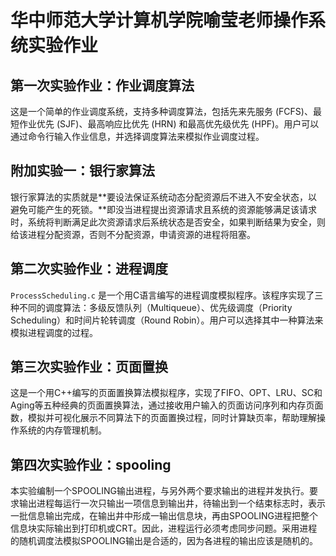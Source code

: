 # 华中师范大学计算机学院喻莹老师操作系统实验作业
## 第一次实验作业：作业调度算法
这是一个简单的作业调度系统，支持多种调度算法，包括先来先服务 (FCFS)、最短作业优先 (SJF)、最高响应比优先 (HRN) 和最高优先级优先 (HPF)。用户可以通过命令行输入作业信息，并选择调度算法来模拟作业调度过程。

## 附加实验一：银行家算法

银行家算法的实质就是**要设法保证系统动态分配资源后不进入不安全状态，以避免可能产生的死锁。**即没当进程提出资源请求且系统的资源能够满足该请求时，系统将判断满足此次资源请求后系统状态是否安全，如果判断结果为安全，则给该进程分配资源，否则不分配资源，申请资源的进程将阻塞。

## 第二次实验作业：进程调度

`ProcessScheduling.c` 是一个用C语言编写的进程调度模拟程序。该程序实现了三种不同的调度算法：多级反馈队列（Multiqueue）、优先级调度（Priority Scheduling）和时间片轮转调度（Round Robin）。用户可以选择其中一种算法来模拟进程调度的过程。

## 第三次实验作业：页面置换

这是一个用C++编写的页面置换算法模拟程序，实现了FIFO、OPT、LRU、SC和Aging等五种经典的页面置换算法，通过接收用户输入的页面访问序列和内存页面数，模拟并可视化展示不同算法下的页面置换过程，同时计算缺页率，帮助理解操作系统的内存管理机制。

## 第四次实验作业：spooling

本实验编制一个SPOOLING输出进程，与另外两个要求输出的进程并发执行。要求输出进程每运行一次只输出一项信息到输出井，待输出到一个结束标志时，表示一批信息输出完成，在输出井中形成一输出信息块，再由SPOOLING进程把整个信息块实际输出到打印机或CRT。因此，进程运行必须考虑同步问题。采用进程的随机调度法模拟SPOOLING输出是合适的，因为各进程的输出应该是随机的。
